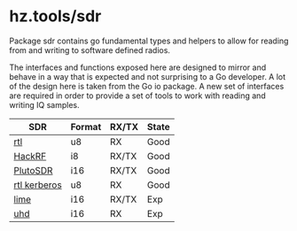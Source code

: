 # hz.tools/sdr

Package sdr contains go fundamental types and helpers to allow for
reading from and writing to software defined radios.

The interfaces and functions exposed here are designed to mirror and behave
in a way that is expected and not surprising to a Go developer. A lot of the
design here is taken from the Go io package. A new set of interfaces are
required in order to provide a set of tools to work with reading and writing
IQ samples.

| SDR                                    | Format   | RX/TX  | State |
|----------------------------------------|----------|--------|-------|
| [rtl](rtl/README.md)                   | u8       | RX     | Good  |
| [HackRF](hackrf/README.md)             | i8       | RX/TX  | Good  |
| [PlutoSDR](pluto/README.md)            | i16      | RX/TX  | Good  |
| [rtl kerberos](rtl/kerberos/README.md) | u8       | RX     | Good  |
| [lime](lime/README.md)                 | i16      | RX/TX  | Exp   |
| [uhd](uhd/README.md)                   | i16      | RX     | Exp   |

